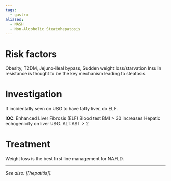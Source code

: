 ```yaml
---
tags:
  - gastro
aliases:
  - NASH
  - Non-Alcoholic Steatohepatosis
---
```

# Risk factors
Obesity, T2DM, Jejuno-ileal bypass, Sudden weight loss/starvation
Insulin resistance is thought to be the key mechanism leading to steatosis.

# Investigation
If incidentally seen on USG to have fatty liver, do ELF.

**IOC**: Enhanced Liver Fibrosis (ELF) Blood test
BMI > 30 increases Hepatic echogenicity on liver USG.
ALT:AST > 2

# Treatment
Weight loss is the best first line management for NAFLD.

---
*See also: [[hepatitis]].* 